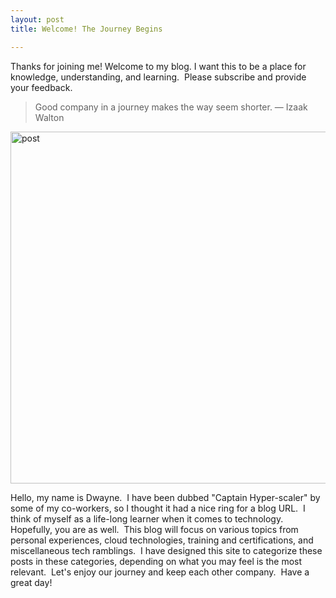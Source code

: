 ```yaml
---
layout: post
title: Welcome! The Journey Begins

---
```


<p>Thanks for joining me! Welcome to my blog. I want this to be a place for knowledge, understanding, and learning.&nbsp; Please subscribe and provide your feedback.</p>
<blockquote>
<p>Good company in a journey makes the way seem shorter. — Izaak Walton</p>
</blockquote>
<p><img class="size-full wp-image-7" src="https://twentysixteendemo.files.wordpress.com/2015/11/post.png" alt="post" width="1000" height="563"></p>
<p>Hello, my name is Dwayne.&nbsp; I have been dubbed "Captain Hyper-scaler" by some of my co-workers, so I thought it had a nice ring for a blog URL.&nbsp; I think of myself as a life-long learner when it comes to technology.&nbsp; Hopefully, you are as well.&nbsp; This blog will focus on various topics from personal experiences, cloud technologies, training and certifications, and miscellaneous tech ramblings.&nbsp; I have designed this site to categorize these posts in these categories, depending on what you may feel is the most relevant.&nbsp; Let's enjoy our journey and keep each other company.&nbsp; Have a great day!</p>

<!-- wp:paragraph -->
<p></p>
<!-- /wp:paragraph -->